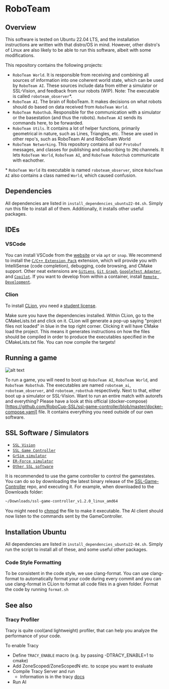 # RoboTeam

## Overview
This software is tested on Ubuntu 22.04 LTS, and the installation instructions are written with that distro/OS in mind. However, other distro's of Linux are also likely to be able to run this software, albeit with some modifications.

This repository contains the following projects:

- `RoboTeam World`. It is responsible from receiving and combining all sources of information into one coherent world state, which can be used by `RoboTeam AI`. These sources include data from either a simulator or SSL-Vision, and feedback from our robots (WIP). Note: The executable is called `roboteam_observer`*. 
- `RoboTeam AI`. The brain of RoboTeam. It makes decisions on what robots should do based on data received from `RoboTeam World`.
- `RoboTeam Robothub`. Responsible for the communication with a simulator or the basestation (and thus the robots). `RoboTeam AI` sends its commands here, to be forwarded.
- `RoboTeam Utils`. It contains a lot of helper functions, primarily geometrical in nature, such as Lines, Triangles, etc. These are used in other repo's, such as RoboTeam AI and RoboTeam World
- `RoboTeam Networking`. This repository contains all our `Protobuf` messages, and classes for publishing and subscribing to `ZMQ` channels. It lets `RoboTeam World`, `RoboTeam AI`, and `RoboTeam Robothub` communicate with eachother. 

\* `RoboTeam World` its executable is named `roboteam_observer`, since `RoboTeam AI` also contains a class named `World`, which caused confusion.



## Dependencies
All dependencies are listed in `install_dependencies_ubuntu22-04.sh`. Simply run this file to install all of them. Additionally, it installs other useful packages.

## IDEs
### VSCode
You can install VSCode from the [website](https://code.visualstudio.com/download) or via `apt` or `snap`. We recommend to install the [`C/C++ Extension Pack`](https://marketplace.visualstudio.com/items?itemName=ms-vscode.cpptools-extension-pack) extension, which will provide you with IntelliSense (code completion), debugging, code browsing, and CMake support. Other neat extensions are [`GitLens`](https://marketplace.visualstudio.com/items?itemName=eamodio.gitlens), [`Git Graph`](https://marketplace.visualstudio.com/items?itemName=mhutchie.git-graph), [`GoogleTest Adapter`](https://marketplace.visualstudio.com/items?itemName=DavidSchuldenfrei.gtest-adapter), and [`Copilot`](https://marketplace.visualstudio.com/items?itemName=GitHub.copilot). If you want to develop from within a container, install [`Remote Development`](https://marketplace.visualstudio.com/items?itemName=ms-vscode-remote.vscode-remote-extensionpack).

### Clion
To install [CLion](https://www.jetbrains.com/clion/), you need a [student license](https://www.jetbrains.com/community/education/#students/).

Make sure you have the dependencies installed. Within CLion, go to the CMakeLists.txt and click on it. CLion will generate a pop-up saying "project files not loaded" in blue in the top right corner. Clicking it will have CMake load the project. This means it generates instructions on how the files should be compiled in order to produce the executables specified in the CMakeLists.txt file. You can now compile the targets!

## Running a game
![alt text](readme_images/rtt_software_stack.png)

To run a game, you will need to boot up `RoboTeam AI`, `RoboTeam World`, and `RoboTeam Robothub`. The executables are named `roboteam_ai`, `roboteam_observer`, and `roboteam_robothub` respectively. Next to that, either boot up a simulator or SSL-Vision. Want to run an entire match with autorefs and everything? Please have a look at this official (docker-compose)[https://github.com/RoboCup-SSL/ssl-game-controller/blob/master/docker-compose.yaml] file. It contains everything you need outside of our own software.
 
## SSL Software / Simulators
* [`SSL Vision`](https://github.com/RoboCup-SSL/ssl-vision)
* [`SSL Game Controller`](https://github.com/RoboCup-SSL/ssl-game-controller)
* [`GrSim simulator`](https://github.com/RoboCup-SSL/grSim)
* [`ER-Force simulator`](https://github.com/robotics-erlangen/framework#simulator-cli)
* [`Other SSL software`](https://github.com/RoboCup-SSL)

It is recommended to use the game controller to control the gamestates. You can do so by downloading the latest binary release of the [SSL-Game-Controller](https://github.com/RoboCup-SSL/ssl-game-controller) repo, and executing it. For example, when downloaded to the Downloads folder:

```bash
~/Downloads/ssl-game-controller_v1.2.0_linux_amd64
```

You might need to [chmod](https://www.howtoforge.com/tutorial/linux-chmod-command/) the file to make it executable. The AI client should now listen to the commands sent by the GameController.

## Installation Ubuntu
All dependencies are listed in `install_dependencies_ubuntu22-04.sh`. Simply run the script to install all of these, and some useful other packages.

### Code Style Formatting
To be consistent in the code style, we use clang-format. You can use clang-format to automatically format your code during every commit and you can use clang-format in CLion to format all code files in a given folder. Format the code by running `format.sh`
## See also

### Tracy Profiler
Tracy is quite cool(and lightweight) profiler, that can help you analyze the performance of your code.

To enable Tracy
- Define `TRACY_ENABLE` macro (e.g. by passing -DTRACY_ENABLE=1 to cmake)
- Add ZoneScoped/ZoneScopedN etc. to scope you want to evaluate
- Compile Tracy Server and run
  - Information is in the tracy [docs](https://github.com/wolfpld/tracy)
- Run AI


